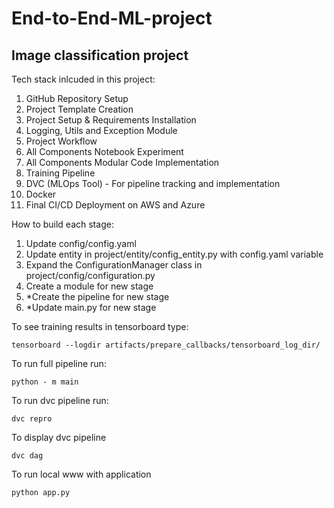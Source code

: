 # End-to-End-ML-project
## Image classification project

Tech stack inlcuded in this project:
1. GitHub Repository Setup
2. Project Template Creation
3. Project Setup & Requirements Installation
4. Logging, Utils and Exception Module
5. Project Workflow
6. All Components Notebook Experiment
7. All Components Modular Code Implementation
8. Training Pipeline
9. DVC (MLOps Tool) - For pipeline tracking and implementation
10. Docker
11. Final CI/CD Deployment on AWS and Azure



How to build each stage:
1) Update config/config.yaml
2) Update entity in project/entity/config_entity.py with config.yaml variable
3) Expand the ConfigurationManager class in project/config/configuration.py
4) Create a module for new stage
5) *Create the pipeline for new stage 
6) *Update main.py for new stage


To see training results in tensorboard type:
```shell
tensorboard --logdir artifacts/prepare_callbacks/tensorboard_log_dir/
```

To run full pipeline run:
```shell
python - m main
```

To run dvc pipeline run:
```shell
dvc repro
```

To display dvc pipeline 
```shell
dvc dag
```


To run local www with application 
```shell
python app.py
```